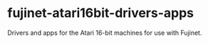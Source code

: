 # fujinet-atari16bit-drivers-apps
Drivers and apps for the Atari 16-bit machines for use with Fujinet.

